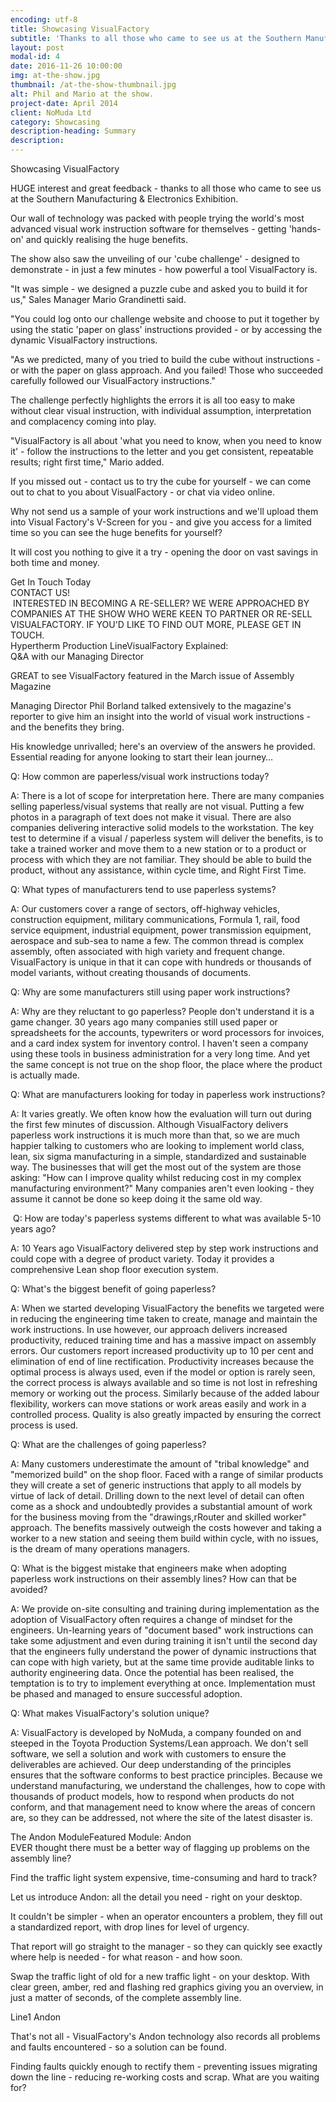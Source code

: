 ```yaml
---
encoding: utf-8
title: Showcasing VisualFactory
subtitle: 'Thanks to all those who came to see us at the Southern Manufacturing & Electronics Exhibition.'
layout: post
modal-id: 4
date: 2016-11-26 10:00:00
img: at-the-show.jpg
thumbnail: /at-the-show-thumbnail.jpg
alt: Phil and Mario at the show.
project-date: April 2014
client: NoMuda Ltd
category: Showcasing
description-heading: Summary
description:
---
```



Showcasing VisualFactory

HUGE interest and great feedback - thanks to all those who came to see us at the Southern Manufacturing & Electronics Exhibition.

Our wall of technology was packed with people trying the world's most advanced visual work instruction software for themselves - getting 'hands-on' and quickly realising the huge benefits.

The show also saw the unveiling of our 'cube challenge' - designed to demonstrate - in just a few minutes - how powerful a tool VisualFactory is.

"It was simple - we designed a puzzle cube and asked you to build it for us," Sales Manager Mario Grandinetti said.

"You could log onto our challenge website and choose to put it together by using the static 'paper on glass' instructions provided - or by accessing the dynamic VisualFactory instructions.

"As we predicted, many of you tried to build the cube without instructions - or with the paper on glass approach. And you failed! Those who succeeded carefully followed our VisualFactory instructions."

The challenge perfectly highlights the errors it is all too easy to make without clear visual instruction, with individual assumption, interpretation and complacency coming into play.

"VisualFactory is all about 'what you need to know, when you need to know it' - follow the instructions to the letter and you get consistent, repeatable results; right first time," Mario added.

If you missed out - contact us to try the cube for yourself - we can come out to chat to you about VisualFactory - or chat via video online.

Why not send us a sample of your work instructions and we'll upload them into Visual Factory's V-Screen for you - and give you access for a limited time so you can see the huge benefits for yourself?

It will cost you nothing to give it a try - opening the door on vast savings in both time and money.

Get In Touch Today
<br>CONTACT US!
<br> INTERESTED IN BECOMING A RE-SELLER? WE WERE APPROACHED BY COMPANIES AT THE SHOW WHO WERE KEEN TO PARTNER OR RE-SELL VISUALFACTORY. IF YOU'D LIKE TO FIND OUT MORE, PLEASE GET IN TOUCH.
<br>Hypertherm Production LineVisualFactory Explained:
<br>Q&A with our Managing Director

GREAT to see VisualFactory featured in the March issue of Assembly Magazine

Managing Director Phil Borland talked extensively to the magazine's reporter to give him an insight into the world of visual work instructions - and the benefits they bring.

His knowledge unrivalled; here's an overview of the answers he provided. Essential reading for anyone looking to start their lean journey…

Q: How common are paperless/visual work instructions today?

A: There is a lot of scope for interpretation here. There are many companies selling paperless/visual systems that really are not visual. Putting a few photos in a paragraph of text does not make it visual. There are also companies delivering interactive solid models to the workstation. The key test to determine if a visual / paperless system will deliver the benefits, is to take a trained worker and move them to a new station or to a product or process with which they are not familiar. They should be able to build the product, without any assistance, within cycle time, and Right First Time.

Q: What types of manufacturers tend to use paperless systems?

A: Our customers cover a range of sectors, off-highway vehicles, construction equipment, military communications, Formula 1, rail, food service equipment, industrial equipment, power transmission equipment, aerospace and sub-sea to name a few. The common thread is complex assembly, often associated with high variety and frequent change. VisualFactory is unique in that it can cope with hundreds or thousands of model variants, without creating thousands of documents.

Q: Why are some manufacturers still using paper work instructions?

A: Why are they reluctant to go paperless? People don't understand it is a game changer. 30 years ago many companies still used paper or spreadsheets for the accounts, typewriters or word processors for invoices, and a card index system for inventory control. I haven't seen a company using these tools in business administration for a very long time. And yet the same concept is not true on the shop floor, the place where the product is actually made.

Q: What are manufacturers looking for today in paperless work instructions?

A: It varies greatly. We often know how the evaluation will turn out during the first few minutes of discussion. Although VisualFactory delivers paperless work instructions it is much more than that, so we are much happier talking to customers who are looking to implement world class, lean, six sigma manufacturing in a simple, standardized and sustainable way. The businesses that will get the most out of the system are those asking: "How can I improve quality whilst reducing cost in my complex manufacturing environment?" Many companies aren't even looking - they assume it cannot be done so keep doing it the same old way.

 Q: How are today's paperless systems different to what was available 5-10 years ago?

A: 10 Years ago VisualFactory delivered step by step work instructions and could cope with a degree of product variety. Today it provides a comprehensive Lean shop floor execution system.

Q: What's the biggest benefit of going paperless?

A: When we started developing VisualFactory the benefits we targeted were in reducing the engineering time taken to create, manage and maintain the work instructions. In use however, our approach delivers increased productivity, reduced training time and has a massive impact on assembly errors. Our customers report increased productivity up to 10 per cent and elimination of end of line rectification. Productivity increases because the optimal process is always used, even if the model or option is rarely seen, the correct process is always available and so time is not lost in refreshing memory or working out the process. Similarly because of the added labour flexibility, workers can move stations or work areas easily and work in a controlled process. Quality is also greatly impacted by ensuring the correct process is used.

Q: What are the challenges of going paperless?

A: Many customers underestimate the amount of "tribal knowledge" and "memorized build" on the shop floor. Faced with a range of similar products they will create a set of generic instructions that apply to all models by virtue of lack of detail. Drilling down to the next level of detail can often come as a shock and undoubtedly provides a substantial amount of work for the business moving from the "drawings,rRouter and skilled worker" approach. The benefits massively outweigh the costs however and taking a worker to a new station and seeing them build within cycle, with no issues, is the dream of many operations managers.

Q: What is the biggest mistake that engineers make when adopting paperless work instructions on their assembly lines? How can that be avoided?

A: We provide on-site consulting and training during implementation as the adoption of VisualFactory often requires a change of mindset for the engineers. Un-learning years of "document based" work instructions can take some adjustment and even during training it isn't until the second day that the engineers fully understand the power of dynamic instructions that can cope with high variety, but at the same time provide auditable links to authority engineering data. Once the potential has been realised, the temptation is to try to implement everything at once. Implementation must be phased and managed to ensure successful adoption.

Q: What makes VisualFactory's solution unique?

A: VisualFactory is developed by NoMuda, a company founded on and steeped in the Toyota Production Systems/Lean approach. We don't sell software, we sell a solution and work with customers to ensure the deliverables are achieved. Our deep understanding of the principles ensures that the software conforms to best practice principles. Because we understand manufacturing, we understand the challenges, how to cope with thousands of product models, how to respond when products do not conform, and that management need to know where the areas of concern are, so they can be addressed, not where the site of the latest disaster is.

The Andon ModuleFeatured Module: Andon
<br>EVER thought there must be a better way of flagging up problems on the assembly line?

Find the traffic light system expensive, time-consuming and hard to track?

Let us introduce Andon: all the detail you need - right on your desktop.

It couldn't be simpler - when an operator encounters a problem, they fill out a standardized report, with drop lines for level of urgency.

That report will go straight to the manager - so they can quickly see exactly where help is needed - for what reason - and how soon.

Swap the traffic light of old for a new traffic light - on your desktop. With clear green, amber, red and flashing red graphics giving you an overview, in just a matter of seconds, of the complete assembly line.

Line1 Andon

That's not all - VisualFactory's Andon technology also records all problems and faults encountered - so a solution can be found.

Finding faults quickly enough to rectify them - preventing issues migrating down the line - reducing re-working costs and scrap. What are you waiting for?